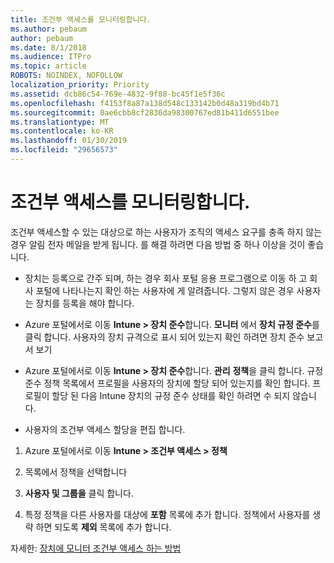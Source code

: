 ```yaml
---
title: 조건부 액세스를 모니터링합니다.
ms.author: pebaum
author: pebaum
ms.date: 8/1/2018
ms.audience: ITPro
ms.topic: article
ROBOTS: NOINDEX, NOFOLLOW
localization_priority: Priority
ms.assetid: dcb86c54-769e-4832-9f88-bc45f1e5f36c
ms.openlocfilehash: f4153f8a87a138d548c133142b0d48a319bd4b71
ms.sourcegitcommit: 0ae6cbb8cf2836da98300767ed81b411d6551bee
ms.translationtype: MT
ms.contentlocale: ko-KR
ms.lasthandoff: 01/30/2019
ms.locfileid: "29656573"
---
```

# <a name="monitoring-conditional-access"></a>조건부 액세스를 모니터링합니다.

조건부 액세스할 수 있는 대상으로 하는 사용자가 조직의 액세스 요구를 충족 하지 않는 경우 알림 전자 메일을 받게 됩니다. 를 해결 하려면 다음 방법 중 하나 이상을 것이 좋습니다.
  
- 장치는 등록으로 간주 되며, 하는 경우 회사 포털 응용 프로그램으로 이동 하 고 회사 포털에 나타나는지 확인 하는 사용자에 게 알려줍니다. 그렇지 않은 경우 사용자는 장치를 등록을 해야 합니다.
    
- Azure 포털에서로 이동 **Intune \> 장치 준수**합니다. **모니터** 에서 **장치 규정 준수**를 클릭 합니다. 사용자의 장치 규격으로 표시 되어 있는지 확인 하려면 장치 준수 보고서 보기 
    
- Azure 포털에서로 이동 **Intune \> 장치 준수**합니다. **관리** **정책**을 클릭 합니다. 규정 준수 정책 목록에서 프로필을 사용자의 장치에 할당 되어 있는지를 확인 합니다. 프로필이 할당 된 다음 Intune 장치의 규정 준수 상태를 확인 하려면 수 되지 않습니다. 
    
- 사용자의 조건부 액세스 할당을 편집 합니다.
    
1. Azure 포털에서로 이동 **Intune \> 조건부 액세스 \> 정책**
    
2. 목록에서 정책을 선택합니다
    
3. **사용자 및 그룹을** 클릭 합니다.
    
4. 특정 정책을 다른 사용자를 대상에 **포함** 목록에 추가 합니다. 정책에서 사용자를 생략 하면 되도록 **제외** 목록에 추가 합니다. 
    
자세한: [장치에 모니터 조건부 액세스 하는 방법](https://docs.microsoft.com/intune/conditional-access-exchange-monitor)
  

